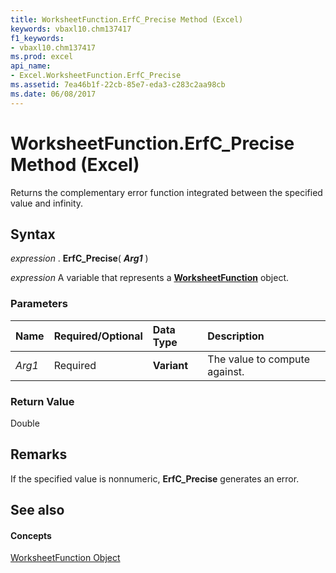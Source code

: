 ```yaml
---
title: WorksheetFunction.ErfC_Precise Method (Excel)
keywords: vbaxl10.chm137417
f1_keywords:
- vbaxl10.chm137417
ms.prod: excel
api_name:
- Excel.WorksheetFunction.ErfC_Precise
ms.assetid: 7ea46b1f-22cb-85e7-eda3-c283c2aa98cb
ms.date: 06/08/2017
---
```



# WorksheetFunction.ErfC_Precise Method (Excel)

Returns the complementary error function integrated between the specified value and infinity.


## Syntax

 _expression_ . **ErfC_Precise**( **_Arg1_** )

 _expression_ A variable that represents a **[WorksheetFunction](Excel.WorksheetFunction.md)** object.


### Parameters



|**Name**|**Required/Optional**|**Data Type**|**Description**|
|:-----|:-----|:-----|:-----|
| _Arg1_|Required| **Variant**|The value to compute against.|

### Return Value

Double


## Remarks

If the specified value is nonnumeric,  **ErfC_Precise** generates an error.


## See also


#### Concepts


[WorksheetFunction Object](Excel.WorksheetFunction.md)

